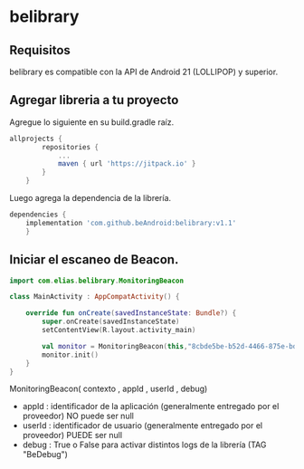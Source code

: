 # belibrary

## Requisitos
belibrary es compatible con la API de Android 21 (LOLLIPOP) y superior.
## Agregar libreria a tu proyecto
Agregue lo siguiente en su build.gradle raíz.
```gradle
allprojects {
		repositories {
			...
			maven { url 'https://jitpack.io' }
		}
	}
```
Luego agrega la dependencia de la librería.
```gradle
dependencies {
    implementation 'com.github.beAndroid:belibrary:v1.1'
	}
```
## Iniciar el escaneo de Beacon.
```Kotlin
import com.elias.belibrary.MonitoringBeacon

class MainActivity : AppCompatActivity() {

    override fun onCreate(savedInstanceState: Bundle?) {
        super.onCreate(savedInstanceState)
        setContentView(R.layout.activity_main)

        val monitor = MonitoringBeacon(this,"8cbde5be-b52d-4466-875e-bd6a7c308978",null,true)
        monitor.init()
    }
}
```
MonitoringBeacon( contexto , appId , userId , debug)
- appId : identificador de la aplicación (generalmente entregado por el proveedor) NO puede ser null
- userId : identificador de usuario (generalmente entregado por el proveedor) PUEDE ser null
- debug : True o False para activar distintos logs de la librería (TAG "BeDebug")

